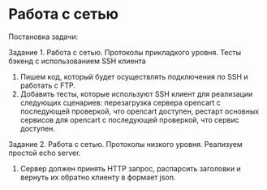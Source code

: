 # Работа с сетью

Постановка задачи:

Задание 1. Работа с сетью. Протоколы прикладкого уровня. Тесты бэкенд с использованием SSH клиента
1) Пишем код, который будет осуществлять подключения по SSH и работать с FTP.
2) Добавить тесты, которые используют SSH клиент для реализации следующих сценариев: перезагрузка сервера opencart с последующей проверкой, что opencart доступен, рестарт основных сервисов для opencart с последующей проверкой, что сервис доступен.

Задание 2. Работа с сетью. Протоколы низкого уровня. Реализуем простой echo server.
1) Сервер должен принять HTTP запрос, распарсить заголовки и вернуть их обратно клиенту в формает json.
